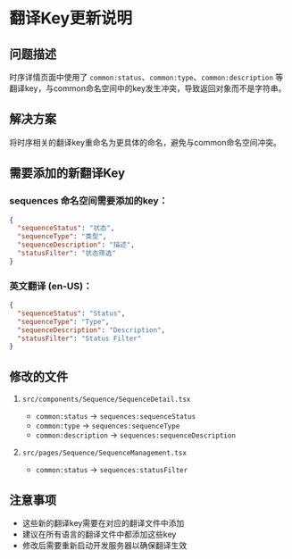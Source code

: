 # 翻译Key更新说明

## 问题描述

时序详情页面中使用了 `common:status`、`common:type`、`common:description` 等翻译key，与common命名空间中的key发生冲突，导致返回对象而不是字符串。

## 解决方案

将时序相关的翻译key重命名为更具体的命名，避免与common命名空间冲突。

## 需要添加的新翻译Key

### sequences 命名空间需要添加的key：

```json
{
  "sequenceStatus": "状态",
  "sequenceType": "类型",
  "sequenceDescription": "描述",
  "statusFilter": "状态筛选"
}
```

### 英文翻译 (en-US)：

```json
{
  "sequenceStatus": "Status",
  "sequenceType": "Type",
  "sequenceDescription": "Description",
  "statusFilter": "Status Filter"
}
```

## 修改的文件

1. `src/components/Sequence/SequenceDetail.tsx`
   - `common:status` → `sequences:sequenceStatus`
   - `common:type` → `sequences:sequenceType`
   - `common:description` → `sequences:sequenceDescription`

2. `src/pages/Sequence/SequenceManagement.tsx`
   - `common:status` → `sequences:statusFilter`

## 注意事项

- 这些新的翻译key需要在对应的翻译文件中添加
- 建议在所有语言的翻译文件中都添加这些key
- 修改后需要重新启动开发服务器以确保翻译生效
